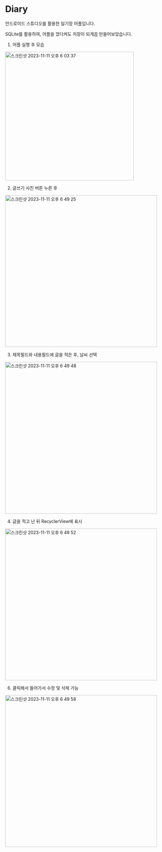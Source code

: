 # Diary
안드로이드 스튜디오를 활용한 일기장 어플입니다.

SQLite를 활용하여, 어플을 껐다켜도 저장이 되게끔 만들어보았습니다.

1. 어플 실행 후 모습
<img width="415" alt="스크린샷 2023-11-11 오후 6 03 37" src="https://github.com/EatingIting/Diary/assets/88502727/43780862-4926-4ecd-b76b-bca148ca1da3">


2. 글쓰기 사진 버튼 누른 후
<img width="490" alt="스크린샷 2023-11-11 오후 6 49 25" src="https://github.com/EatingIting/Diary/assets/88502727/277b4e9b-3cc2-4fd4-970e-304d3bcda9bd">



3. 제목필드와 내용필드에 글을 적은 후, 날씨 선택
<img width="490" alt="스크린샷 2023-11-11 오후 6 49 48" src="https://github.com/EatingIting/Diary/assets/88502727/59c27a6a-c1f2-4de2-8d21-3c9c55bb6597">



4. 글을 적고 난 뒤 RecyclerView에 표시
<img width="490" alt="스크린샷 2023-11-11 오후 6 49 52" src="https://github.com/EatingIting/Diary/assets/88502727/1dc243d6-f0bd-4007-92d0-46affc90a9f0">



6. 클릭해서 들어가서 수정 및 삭제 가능
<img width="490" alt="스크린샷 2023-11-11 오후 6 49 58" src="https://github.com/EatingIting/Diary/assets/88502727/c5dfe5af-28cb-407d-9cd2-41b844c95f7f">
